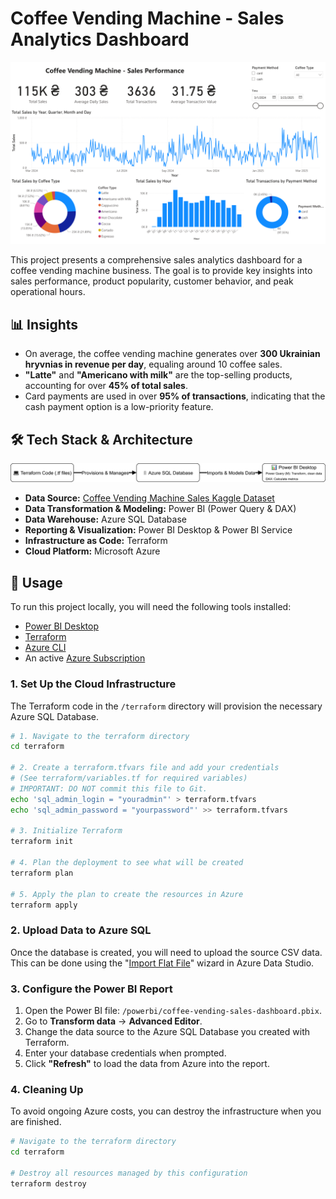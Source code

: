 # Coffee Vending Machine - Sales Analytics Dashboard

![Project Banner](docs/coffee-sales-dashboard.png) <!-- create this screenshot later -->

This project presents a comprehensive sales analytics dashboard for a coffee vending machine business. The goal is to provide key insights into sales performance, product popularity, customer behavior, and peak operational hours.

## 📊 Insights

- On average, the coffee vending machine generates over **300 Ukrainian hryvnias in revenue per day**, equaling around 10 coffee sales.
- **"Latte"** and **"Americano with milk"** are the top-selling products, accounting for over **45% of total sales**.
- Card payments are used in over **95% of transactions**, indicating that the cash payment option is a low-priority feature.


## 🛠️ Tech Stack & Architecture

![Tech Stack](docs/techstack.png)

- **Data Source:** [Coffee Vending Machine Sales Kaggle Dataset](https://www.kaggle.com/datasets/ihelon/coffee-sales?resource=download)
- **Data Transformation & Modeling:** Power BI (Power Query & DAX)
- **Data Warehouse:** Azure SQL Database
- **Reporting & Visualization:** Power BI Desktop & Power BI Service
- **Infrastructure as Code:** Terraform
- **Cloud Platform:** Microsoft Azure

## 🚀 Usage

To run this project locally, you will need the following tools installed:

- [Power BI Desktop](https://powerbi.microsoft.com/en-us/desktop/)
- [Terraform](https://www.terraform.io/downloads.html)
- [Azure CLI](https://docs.microsoft.com/en-us/cli/azure/install-azure-cli)
- An active [Azure Subscription](https://azure.microsoft.com/en-us/free/)

### 1. Set Up the Cloud Infrastructure

The Terraform code in the `/terraform` directory will provision the necessary Azure SQL Database.

```bash
# 1. Navigate to the terraform directory
cd terraform

# 2. Create a terraform.tfvars file and add your credentials
# (See terraform/variables.tf for required variables)
# IMPORTANT: DO NOT commit this file to Git.
echo 'sql_admin_login = "youradmin"' > terraform.tfvars
echo 'sql_admin_password = "yourpassword"' >> terraform.tfvars

# 3. Initialize Terraform
terraform init

# 4. Plan the deployment to see what will be created
terraform plan

# 5. Apply the plan to create the resources in Azure
terraform apply
```

### 2. Upload Data to Azure SQL

Once the database is created, you will need to upload the source CSV data. This can be done using the "[Import Flat File](https://learn.microsoft.com/en-us/azure-data-studio/extensions/sql-server-import-extension)" wizard in Azure Data Studio.

### 3. Configure the Power BI Report

1.  Open the Power BI file: `/powerbi/coffee-vending-sales-dashboard.pbix`.
2.  Go to **Transform data** -> **Advanced Editor**.
3.  Change the data source to the Azure SQL Database you created with Terraform.
4.  Enter your database credentials when prompted.
5.  Click **"Refresh"** to load the data from Azure into the report.


### 4. Cleaning Up

To avoid ongoing Azure costs, you can destroy the infrastructure when you are finished.

```bash
# Navigate to the terraform directory
cd terraform

# Destroy all resources managed by this configuration
terraform destroy
```